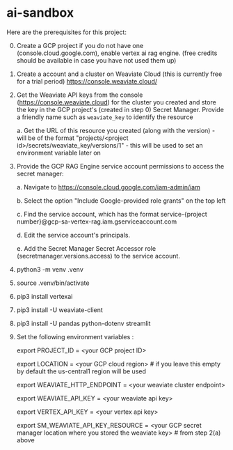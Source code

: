 # ai-sandbox
Here are the prerequisites for this project:

0. Create a GCP project if you do not have one (console.cloud.google.com), enable vertex ai rag engine. (free credits should be available in case you have not used them up)

1. Create a account and a cluster on Weaviate Cloud (this is currently free for a trial period) https://console.weaviate.cloud/
   
2. Get the Weaviate API keys from the console (https://console.weaviate.cloud) for the cluster you created and store the key in the GCP project's (created in step 0) Secret Manager.
   Provide a friendly name such as `weaviate_key` to identify the resource
   
   a. Get the URL of this resource you created (along with the version) - will be of the format "projects/\<project 
                                                                                                             id\>/secrets/weaviate_key/versions/1"  - this will be used to set an environment variable later on
3. Provide the GCP RAG Engine service account permissions to access the secret manager:
   
   a. Navigate to https://console.cloud.google.com/iam-admin/iam
   
   b. Select the option "Include Google-provided role grants" on the top left
   
   c. Find the service account, which has the format service-{project number}@gcp-sa-vertex-rag.iam.gserviceaccount.com
   
   d. Edit the service account's principals.
   
   e. Add the Secret Manager Secret Accessor role (secretmanager.versions.access) to the service account.
   
   
4. python3 -m venv .venv
5. source .venv/bin/activate
6. pip3 install vertexai
7. pip3 install -U weaviate-client
8. pip3 install -U pandas python-dotenv streamlit
9. Set the following environment variables :
    
   export PROJECT_ID = \<your GCP project ID\>
   
   export LOCATION = \<your GCP cloud region\> # if you leave this empty by default the us-central1 region will be used
   
   export WEAVIATE_HTTP_ENDPOINT = \<your weaviate cluster endpoint\>
   
   export WEAVIATE_API_KEY = \<your weaviate api key\>
   
   export VERTEX_API_KEY = \<your vertex api key\>
   
   export SM_WEAVIATE_API_KEY_RESOURCE = \<your GCP secret manager location where you stored the weaviate key\> # from step 2(a) above
   
   
   
   
